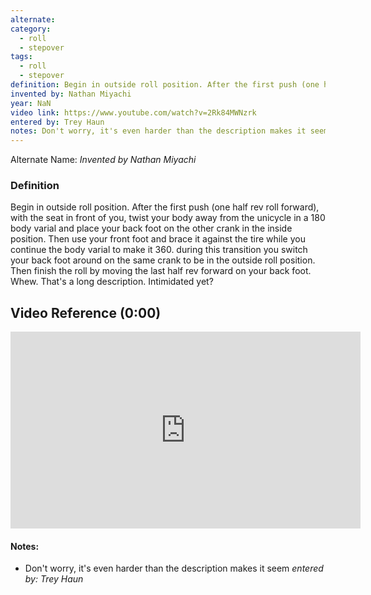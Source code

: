 ```yaml
---
alternate: 
category:
  - roll
  - stepover
tags:
  - roll
  - stepover
definition: Begin in outside roll position. After the first push (one half rev roll forward), with the seat in front of you, twist your body away from the unicycle in a 180 body varial and place your back foot on the other crank in the inside position. Then use your front foot and brace it against the tire while you continue the body varial to make it 360. during this transition you switch your back foot around on the same crank to be in the outside roll position. Then finish the roll by moving the last half rev forward on your back foot. Whew. That's a long description. Intimidated yet?
invented by: Nathan Miyachi
year: NaN
video link: https://www.youtube.com/watch?v=2Rk84MWNzrk
entered by: Trey Haun
notes: Don't worry, it's even harder than the description makes it seem
---
```

Alternate Name: 
*Invented by Nathan Miyachi*

### Definition
Begin in outside roll position. After the first push (one half rev roll forward), with the seat in front of you, twist your body away from the unicycle in a 180 body varial and place your back foot on the other crank in the inside position. Then use your front foot and brace it against the tire while you continue the body varial to make it 360. during this transition you switch your back foot around on the same crank to be in the outside roll position. Then finish the roll by moving the last half rev forward on your back foot. Whew. That's a long description. Intimidated yet?

## Video Reference (0:00)

<iframe width="560" height="315" src="https://www.youtube.com/embed/2Rk84MWNzrk?si=BYVd1j9BmmfroNvT" title="YouTube video player" frameborder="0" allow="accelerometer; autoplay; clipboard-write; encrypted-media; gyroscope; picture-in-picture; web-share" referrerpolicy="strict-origin-when-cross-origin" allowfullscreen></iframe>

#### Notes:
- Don't worry, it's even harder than the description makes it seem
*entered by: Trey Haun*
